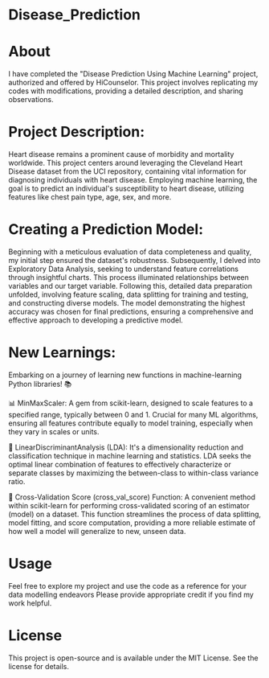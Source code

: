 # Disease_Prediction	

# About

I have completed the "Disease Prediction Using Machine Learning" project, authorized and offered by HiCounselor. This project involves replicating my codes with modifications, providing a detailed description, and sharing observations.

# Project Description:
Heart disease remains a prominent cause of morbidity and mortality worldwide. This project centers around leveraging the Cleveland Heart Disease dataset from the UCI repository, containing vital information for diagnosing individuals with heart disease. Employing machine learning, the goal is to predict an individual's susceptibility to heart disease, utilizing features like chest pain type, age, sex, and more.

# Creating a Prediction Model:
Beginning with a meticulous evaluation of data completeness and quality, my initial step ensured the dataset's robustness. Subsequently, I delved into Exploratory Data Analysis, seeking to understand feature correlations through insightful charts. This process illuminated relationships between variables and our target variable. Following this, detailed data preparation unfolded, involving feature scaling, data splitting for training and testing, and constructing diverse models. The model demonstrating the highest accuracy was chosen for final predictions, ensuring a comprehensive and effective approach to developing a predictive model.

# New Learnings:
Embarking on a journey of learning new functions in machine-learning Python libraries! 📚

📊 MinMaxScaler: A gem from scikit-learn, designed to scale features to a specified range, typically between 0 and 1. Crucial for many ML algorithms, ensuring all features contribute equally to model training, especially when they vary in scales or units.

🌟 LinearDiscriminantAnalysis (LDA): It's a dimensionality reduction and classification technique in machine learning and statistics.  LDA seeks the optimal linear combination of features to effectively characterize or separate classes by maximizing the between-class to within-class variance ratio.

🔄 Cross-Validation Score (cross_val_score) Function: A convenient method within scikit-learn for performing cross-validated scoring of an estimator (model) on a dataset. This function streamlines the process of data splitting, model fitting, and score computation, providing a more reliable estimate of how well a model will generalize to new, unseen data.


# Usage
Feel free to explore my project and use the code as a reference for your data modelling endeavors Please provide appropriate credit if you find my work helpful.

# License
This project is open-source and is available under the MIT License. See the license for details.